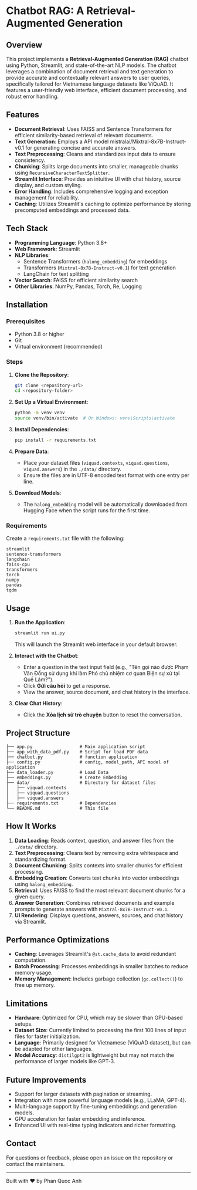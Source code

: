 # Chatbot RAG: A Retrieval-Augmented Generation

## Overview
This project implements a **Retrieval-Augmented Generation (RAG)** chatbot using Python, Streamlit, and state-of-the-art NLP models. The chatbot leverages a combination of document retrieval and text generation to provide accurate and contextually relevant answers to user queries, specifically tailored for Vietnamese language datasets like ViQuAD. It features a user-friendly web interface, efficient document processing, and robust error handling.

## Features
- **Document Retrieval**: Uses FAISS and Sentence Transformers for efficient similarity-based retrieval of relevant documents.
- **Text Generation**: Employs a API model mistralai/Mixtral-8x7B-Instruct-v0.1 for generating concise and accurate answers.
- **Text Preprocessing**: Cleans and standardizes input data to ensure consistency.
- **Chunking**: Splits large documents into smaller, manageable chunks using `RecursiveCharacterTextSplitter`.
- **Streamlit Interface**: Provides an intuitive UI with chat history, source display, and custom styling.
- **Error Handling**: Includes comprehensive logging and exception management for reliability.
- **Caching**: Utilizes Streamlit's caching to optimize performance by storing precomputed embeddings and processed data.

## Tech Stack
- **Programming Language**: Python 3.8+
- **Web Framework**: Streamlit
- **NLP Libraries**:
  - Sentence Transformers (`halong_embedding`) for embeddings
  - Transformers (`Mixtral-8x7B-Instruct-v0.1`) for text generation
  - LangChain for text splitting
- **Vector Search**: FAISS for efficient similarity search
- **Other Libraries**: NumPy, Pandas, Torch, Re, Logging

## Installation

### Prerequisites
- Python 3.8 or higher
- Git
- Virtual environment (recommended)

### Steps
1. **Clone the Repository**:
   ```bash
   git clone <repository-url>
   cd <repository-folder>
   ```

2. **Set Up a Virtual Environment**:
   ```bash
   python -m venv venv
   source venv/bin/activate  # On Windows: venv\Scripts\activate
   ```

3. **Install Dependencies**:
   ```bash
   pip install -r requirements.txt
   ```

4. **Prepare Data**:
   - Place your dataset files (`viquad.contexts`, `viquad.questions`, `viquad.answers`) in the `./data/` directory.
   - Ensure the files are in UTF-8 encoded text format with one entry per line.

5. **Download Models**:
   - The `halong_embedding` model will be automatically downloaded from Hugging Face when the script runs for the first time.

### Requirements
Create a `requirements.txt` file with the following:
```text
streamlit
sentence-transformers
langchain
faiss-cpu
transformers
torch
numpy
pandas
tqdm
```

## Usage
1. **Run the Application**:
   ```bash
   streamlit run ui.py
   ```
   This will launch the Streamlit web interface in your default browser.

2. **Interact with the Chatbot**:
   - Enter a question in the text input field (e.g., "Tên gọi nào được Phạm Văn Đồng sử dụng khi làm Phó chủ nhiệm cơ quan Biện sự xứ tại Quế Lâm?").
   - Click **Gửi câu hỏi** to get a response.
   - View the answer, source document, and chat history in the interface.

3. **Clear Chat History**:
   - Click the **Xóa lịch sử trò chuyện** button to reset the conversation.

## Project Structure
```plaintext
├── app.py                  # Main application script
├── app_with_data_pdf.py    # Script for load PDF data
├── chatbot.py              # function application
├── config.py               # config, model_path, API model of application
├── data_loader.py          # Load Data
├── embeddings.py           # Create Embedding
├── data/                   # Directory for dataset files
│   ├── viquad.contexts
│   ├── viquad.questions
│   ├── viquad.answers
├── requirements.txt        # Dependencies
└── README.md               # This file
```

## How It Works
1. **Data Loading**: Reads context, question, and answer files from the `./data/` directory.
2. **Text Preprocessing**: Cleans text by removing extra whitespace and standardizing format.
3. **Document Chunking**: Splits contexts into smaller chunks for efficient processing.
4. **Embedding Creation**: Converts text chunks into vector embeddings using `halong_embedding`.
5. **Retrieval**: Uses FAISS to find the most relevant document chunks for a given query.
6. **Answer Generation**: Combines retrieved documents and example prompts to generate answers with `Mixtral-8x7B-Instruct-v0.1`.
7. **UI Rendering**: Displays questions, answers, sources, and chat history via Streamlit.

## Performance Optimizations
- **Caching**: Leverages Streamlit's `@st.cache_data` to avoid redundant computation.
- **Batch Processing**: Processes embeddings in smaller batches to reduce memory usage.
- **Memory Management**: Includes garbage collection (`gc.collect()`) to free up memory.

## Limitations
- **Hardware**: Optimized for CPU, which may be slower than GPU-based setups.
- **Dataset Size**: Currently limited to processing the first 100 lines of input files for faster initialization.
- **Language**: Primarily designed for Vietnamese (ViQuAD dataset), but can be adapted for other languages.
- **Model Accuracy**: `distilgpt2` is lightweight but may not match the performance of larger models like GPT-3.

## Future Improvements
- Support for larger datasets with pagination or streaming.
- Integration with more powerful language models (e.g., LLaMA, GPT-4).
- Multi-language support by fine-tuning embeddings and generation models.
- GPU acceleration for faster embedding and inference.
- Enhanced UI with real-time typing indicators and richer formatting.

## Contact
For questions or feedback, please open an issue on the repository or contact the maintainers.

---
Built with ❤️ by Phan Quoc Anh
